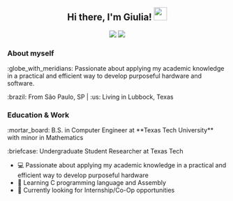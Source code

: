 <div align="center">
  <h2>Hi there, I'm Giulia! <img src="https://raw.githubusercontent.com/MartinHeinz/MartinHeinz/master/wave.gif" width="30px"> </h2> 
</div>

<div align="center">
  <a href="https://www.linkedin.com/in/giulia-piombo/"><img src="https://img.shields.io/badge/-giuliapiombo-blue?style=flat-square&logo=Linkedin&logoColor=white&link=https://www.linkedin.com/in/giulia-piombo/" /></a>
  <a href="mailto:giulia.piombo01@gmail.com"><img src="https://img.shields.io/badge/-giulia.piombo01@gmail.com-d14836?style=flat-square&logo=Gmail&logoColor=white&link=mailto:giulia.piombo01@gmail.com" /></a>
</div>

### About myself
<p>:globe_with_meridians: Passionate about applying my academic knowledge in a practical and efficient way to develop purposeful hardware and software.</p>
<p>:brazil: From São Paulo, SP | :us: Living in Lubbock, Texas</p>

### Education & Work
<p>:mortar_board: B.S. in Computer Engineer at **Texas Tech University** with minor in Mathematics</p>
</p>:briefcase: Undergraduate Student Researcher at Texas Tech</p>

 - :computer: Passionate about applying my academic knowledge in a practical and efficient way to develop purposeful hardware
 - 🌱 Learning C programming language and Assembly
 - 🔭 Currently looking for Internship/Co-Op opportunities
